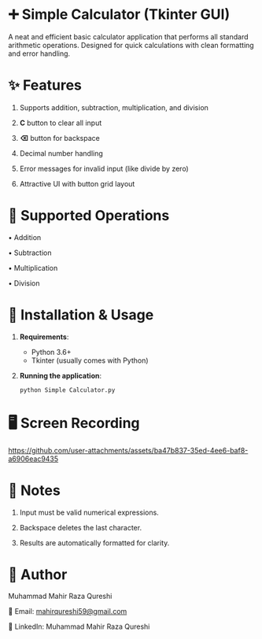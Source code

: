 # ➕ Simple Calculator (Tkinter GUI)

A neat and efficient basic calculator application that performs all standard arithmetic operations. Designed for quick calculations with clean formatting and error handling.

# ✨ Features

1. Supports addition, subtraction, multiplication, and division

2. **C** button to clear all input

3. **⌫** button for backspace

4. Decimal number handling

5. Error messages for invalid input (like divide by zero)

6. Attractive UI with button grid layout

# 🧮 Supported Operations

• Addition

• Subtraction

• Multiplication

• Division

# 🚀 Installation & Usage

1. **Requirements**:
   - Python 3.6+
   - Tkinter (usually comes with Python)

2. **Running the application**:
   ```bash
   python Simple Calculator.py

# 🖥️ Screen Recording

https://github.com/user-attachments/assets/ba47b837-35ed-4ee6-baf8-a6906eac9435

# 📝 Notes

1. Input must be valid numerical expressions.

2. Backspace deletes the last character.

3. Results are automatically formatted for clarity.

# 👤 Author

Muhammad Mahir Raza Qureshi

📧 Email: mahirqureshi59@gmail.com

🔗 LinkedIn: Muhammad Mahir Raza Qureshi
